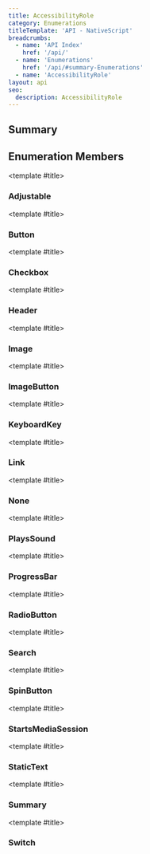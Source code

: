 ```yaml
---
title: AccessibilityRole
category: Enumerations
titleTemplate: 'API - NativeScript'
breadcrumbs:
  - name: 'API Index'
    href: '/api/'
  - name: 'Enumerations'
    href: '/api/#summary-Enumerations'
  - name: 'AccessibilityRole'
layout: api
seo:
  description: AccessibilityRole
---
```


<!-- This page is auto generated, do not edit manually. -->
<!-- Run "yarn generate:api-docs" to regenerate -->

<script setup lang="ts">
  import { provide } from "vue";
  import API_DATA from "./AccessibilityRole.data.json";
  
  provide('API_DATA', API_DATA);
</script>

## <Heading ignore>Summary</Heading>

<APIRefSummary v-once />

## Enumeration Members

<div class="">

<APIRef for="941" v-once>

<template #title>

### Adjustable

</template>

</APIRef>

</div>

<div class="">

<APIRef for="942" v-once>

<template #title>

### Button

</template>

</APIRef>

</div>

<div class="">

<APIRef for="943" v-once>

<template #title>

### Checkbox

</template>

</APIRef>

</div>

<div class="">

<APIRef for="944" v-once>

<template #title>

### Header

</template>

</APIRef>

</div>

<div class="">

<APIRef for="945" v-once>

<template #title>

### Image

</template>

</APIRef>

</div>

<div class="">

<APIRef for="946" v-once>

<template #title>

### ImageButton

</template>

</APIRef>

</div>

<div class="">

<APIRef for="947" v-once>

<template #title>

### KeyboardKey

</template>

</APIRef>

</div>

<div class="">

<APIRef for="948" v-once>

<template #title>

### Link

</template>

</APIRef>

</div>

<div class="">

<APIRef for="949" v-once>

<template #title>

### None

</template>

</APIRef>

</div>

<div class="">

<APIRef for="950" v-once>

<template #title>

### PlaysSound

</template>

</APIRef>

</div>

<div class="">

<APIRef for="951" v-once>

<template #title>

### ProgressBar

</template>

</APIRef>

</div>

<div class="">

<APIRef for="952" v-once>

<template #title>

### RadioButton

</template>

</APIRef>

</div>

<div class="">

<APIRef for="953" v-once>

<template #title>

### Search

</template>

</APIRef>

</div>

<div class="">

<APIRef for="954" v-once>

<template #title>

### SpinButton

</template>

</APIRef>

</div>

<div class="">

<APIRef for="955" v-once>

<template #title>

### StartsMediaSession

</template>

</APIRef>

</div>

<div class="">

<APIRef for="956" v-once>

<template #title>

### StaticText

</template>

</APIRef>

</div>

<div class="">

<APIRef for="957" v-once>

<template #title>

### Summary

</template>

</APIRef>

</div>

<div class="">

<APIRef for="958" v-once>

<template #title>

### Switch

</template>

</APIRef>

</div>
